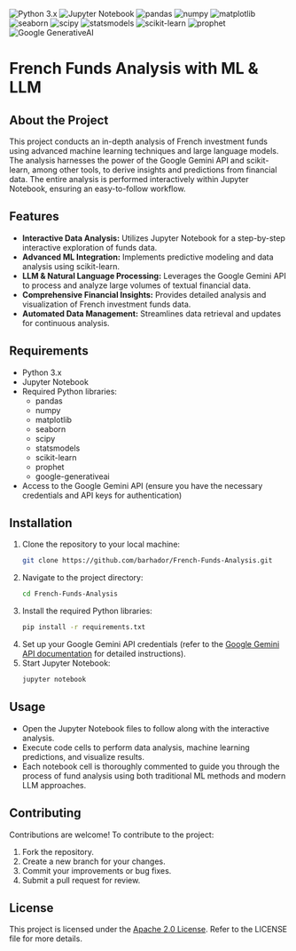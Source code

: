 ![Python 3.x](https://img.shields.io/badge/Python-3.x-blue?style=flat&logo=python&logoColor=white)
![Jupyter Notebook](https://img.shields.io/badge/Jupyter-Notebook-F37626?style=flat&logo=jupyter&logoColor=white)
![pandas](https://img.shields.io/badge/pandas-%3E=1.4-150458?style=flat&logo=pandas&logoColor=white)
![numpy](https://img.shields.io/badge/numpy-%3E=1.22-013243?style=flat&logo=numpy&logoColor=white)
![matplotlib](https://img.shields.io/badge/matplotlib-%3E=3.5-11557c?style=flat&logo=matplotlib&logoColor=white)
![seaborn](https://img.shields.io/badge/seaborn-%3E=0.12-4E90E2?style=flat&logo=seaborn&logoColor=white)
![scipy](https://img.shields.io/badge/scipy-%3E=1.8-CA1E36?style=flat&logo=scipy&logoColor=white)
![statsmodels](https://img.shields.io/badge/statsmodels-%3E=0.13-1C408A?style=flat&logo=python&logoColor=white)
![scikit-learn](https://img.shields.io/badge/scikit--learn-%3E=1.1-F7931E?style=flat&logo=scikit-learn&logoColor=white)
![prophet](https://img.shields.io/badge/prophet-%3E=1.1-55acee?style=flat&logo=facebook&logoColor=white)
![Google GenerativeAI](https://img.shields.io/badge/Google%20GenerativeAI-%2300C853?style=flat&logo=google&logoColor=white)

# French Funds Analysis with ML & LLM

## About the Project

This project conducts an in-depth analysis of French investment funds using advanced machine learning techniques and large language models. The analysis harnesses the power of the Google Gemini API and scikit-learn, among other tools, to derive insights and predictions from financial data. The entire analysis is performed interactively within Jupyter Notebook, ensuring an easy-to-follow workflow.

## Features

- **Interactive Data Analysis:** Utilizes Jupyter Notebook for a step-by-step interactive exploration of funds data.
- **Advanced ML Integration:** Implements predictive modeling and data analysis using scikit-learn.
- **LLM & Natural Language Processing:** Leverages the Google Gemini API to process and analyze large volumes of textual financial data.
- **Comprehensive Financial Insights:** Provides detailed analysis and visualization of French investment funds data.
- **Automated Data Management:** Streamlines data retrieval and updates for continuous analysis.

## Requirements

- Python 3.x
- Jupyter Notebook
- Required Python libraries:
  - pandas
  - numpy
  - matplotlib
  - seaborn
  - scipy
  - statsmodels
  - scikit-learn
  - prophet
  - google-generativeai
- Access to the Google Gemini API (ensure you have the necessary credentials and API keys for authentication)

## Installation

1. Clone the repository to your local machine:
   ```bash
   git clone https://github.com/barhador/French-Funds-Analysis.git
   ```
2. Navigate to the project directory:
   ```bash
   cd French-Funds-Analysis
   ```
3. Install the required Python libraries:
   ```bash
   pip install -r requirements.txt
   ```
4. Set up your Google Gemini API credentials (refer to the [Google Gemini API documentation](https://ai.google.dev/gemini-api/docs?hl=tr) for detailed instructions).
5. Start Jupyter Notebook:
   ```bash
   jupyter notebook
   ```

## Usage

- Open the Jupyter Notebook files to follow along with the interactive analysis.
- Execute code cells to perform data analysis, machine learning predictions, and visualize results.
- Each notebook cell is thoroughly commented to guide you through the process of fund analysis using both traditional ML methods and modern LLM approaches.

## Contributing

Contributions are welcome! To contribute to the project:

1. Fork the repository.
2. Create a new branch for your changes.
3. Commit your improvements or bug fixes.
4. Submit a pull request for review.

## License

This project is licensed under the [Apache 2.0 License](LICENSE). Refer to the LICENSE file for more details.
